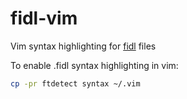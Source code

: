 # fidl-vim
Vim syntax highlighting for [fidl](https://fuchsia.googlesource.com/fidl/) files

To enable .fidl syntax highlighting in vim:

```sh
cp -pr ftdetect syntax ~/.vim
```
